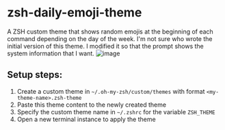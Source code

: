 # zsh-daily-emoji-theme

A ZSH custom theme that shows random emojis at the beginning of each command depending on the day of the week. I'm not sure who wrote the initial version of this theme. I modified it so that the prompt shows the system information that I want.
![image](https://user-images.githubusercontent.com/92749263/165156981-4936be7a-b887-42fb-a065-81c93ae8ffbd.png)


## Setup steps:
1. Create a custom theme in `~/.oh-my-zsh/custom/themes` with format `<my-theme-name>.zsh-theme`
2. Paste this theme content to the newly created theme
3. Specify the custom theme name in `~/.zshrc` for the variable `ZSH_THEME`
4. Open a new terminal instance to apply the theme
